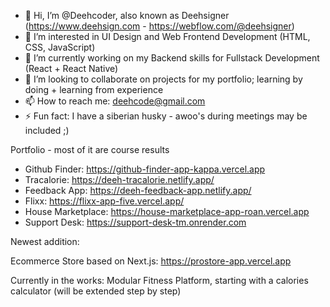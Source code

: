 - 👋 Hi, I’m @Deehcoder, also known as Deehsigner (https://www.deehsign.com - https://webflow.com/@deehsigner)
- 👀 I’m interested in UI Design and Web Frontend Development (HTML, CSS, JavaScript)
- 🌱 I’m currently working on my Backend skills for Fullstack Development (React + React Native)
- 💞️ I’m looking to collaborate on projects for my portfolio; learning by doing + learning from experience
- 📫 How to reach me: deehcode@gmail.com
- ⚡ Fun fact: I have a siberian husky - awoo's during meetings may be included ;)

<!---
Deehcoder/Deehcoder is a ✨ special ✨ repository because its `README.md` (this file) appears on your GitHub profile.
You can click the Preview link to take a look at your changes.
--->


Portfolio - most of it are course results

- Github Finder: https://github-finder-app-kappa.vercel.app 
- Tracalorie: https://deeh-tracalorie.netlify.app/
- Feedback App: https://deeh-feedback-app.netlify.app/
- Flixx: https://flixx-app-five.vercel.app/
- House Marketplace: https://house-marketplace-app-roan.vercel.app
- Support Desk: https://support-desk-tm.onrender.com


Newest addition:

Ecommerce Store based on Next.js: https://prostore-app.vercel.app


Currently in the works:
Modular Fitness Platform, starting with a calories calculator (will be extended step by step)
